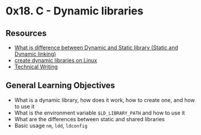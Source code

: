 # 0x18. C - Dynamic libraries

## Resources
* [What is difference between Dynamic and Static library (Static and Dynamic linking)](https://intranet.alxswe.com/rltoken/XLLmLISlteUIxrLzNdm3_Q)
* [create dynamic libraries on Linux](https://intranet.alxswe.com/rltoken/JEqzgE_pPe48rvbspGL-2g)
* [Technical Writing](https://intranet.alxswe.com/rltoken/dAV47Y4Iulj75aeSxpYHbQ)

## General Learning Objectives
* What is a dynamic library, how does it work, how to create one, and how to use it
* What is the environment variable `$LD_LIBRARY_PATH` and how to use it
* What are the differences between static and shared libraries
* Basic usage `nm`, `ldd`, `ldconfig`

